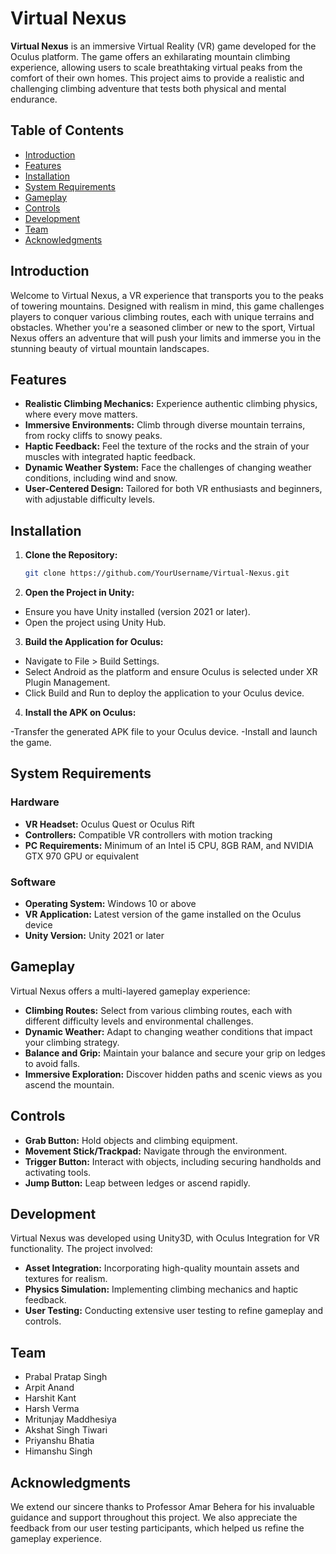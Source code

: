 # Virtual Nexus

**Virtual Nexus** is an immersive Virtual Reality (VR) game developed for the Oculus platform. The game offers an exhilarating mountain climbing experience, allowing users to scale breathtaking virtual peaks from the comfort of their own homes. This project aims to provide a realistic and challenging climbing adventure that tests both physical and mental endurance.

## Table of Contents

- [Introduction](#introduction)
- [Features](#features)
- [Installation](#installation)
- [System Requirements](#system-requirements)
- [Gameplay](#gameplay)
- [Controls](#controls)
- [Development](#development)
- [Team](#team)
- [Acknowledgments](#acknowledgments)

## Introduction

Welcome to Virtual Nexus, a VR experience that transports you to the peaks of towering mountains. Designed with realism in mind, this game challenges players to conquer various climbing routes, each with unique terrains and obstacles. Whether you're a seasoned climber or new to the sport, Virtual Nexus offers an adventure that will push your limits and immerse you in the stunning beauty of virtual mountain landscapes.

## Features

- **Realistic Climbing Mechanics:** Experience authentic climbing physics, where every move matters.
- **Immersive Environments:** Climb through diverse mountain terrains, from rocky cliffs to snowy peaks.
- **Haptic Feedback:** Feel the texture of the rocks and the strain of your muscles with integrated haptic feedback.
- **Dynamic Weather System:** Face the challenges of changing weather conditions, including wind and snow.
- **User-Centered Design:** Tailored for both VR enthusiasts and beginners, with adjustable difficulty levels.

## Installation

1. **Clone the Repository:**
   ```bash
   git clone https://github.com/YourUsername/Virtual-Nexus.git
2. **Open the Project in Unity:**

- Ensure you have Unity installed (version 2021 or later).
- Open the project using Unity Hub.

3. **Build the Application for Oculus:**

- Navigate to File > Build Settings.
- Select Android as the platform and ensure Oculus is selected under XR Plugin Management.
- Click Build and Run to deploy the application to your Oculus device.

4. **Install the APK on Oculus:**

-Transfer the generated APK file to your Oculus device.
-Install and launch the game.

## System Requirements

### Hardware
- **VR Headset:** Oculus Quest or Oculus Rift
- **Controllers:** Compatible VR controllers with motion tracking
- **PC Requirements:** Minimum of an Intel i5 CPU, 8GB RAM, and NVIDIA GTX 970 GPU or equivalent

### Software
- **Operating System:** Windows 10 or above
- **VR Application:** Latest version of the game installed on the Oculus device
- **Unity Version:** Unity 2021 or later

## Gameplay
Virtual Nexus offers a multi-layered gameplay experience:

- **Climbing Routes:** Select from various climbing routes, each with different difficulty levels and environmental challenges.
- **Dynamic Weather:** Adapt to changing weather conditions that impact your climbing strategy.
- **Balance and Grip:** Maintain your balance and secure your grip on ledges to avoid falls.
- **Immersive Exploration:** Discover hidden paths and scenic views as you ascend the mountain.

## Controls
- **Grab Button:** Hold objects and climbing equipment.
- **Movement Stick/Trackpad:** Navigate through the environment.
- **Trigger Button:** Interact with objects, including securing handholds and activating tools.
- **Jump Button:** Leap between ledges or ascend rapidly.

## Development
Virtual Nexus was developed using Unity3D, with Oculus Integration for VR functionality. The project involved:

- **Asset Integration:** Incorporating high-quality mountain assets and textures for realism.
- **Physics Simulation:** Implementing climbing mechanics and haptic feedback.
- **User Testing:** Conducting extensive user testing to refine gameplay and controls.

## Team
- Prabal Pratap Singh
- Arpit Anand
- Harshit Kant
- Harsh Verma
- Mritunjay Maddhesiya
- Akshat Singh Tiwari
- Priyanshu Bhatia
- Himanshu Singh
## Acknowledgments
We extend our sincere thanks to Professor Amar Behera for his invaluable guidance and support throughout this project. We also appreciate the feedback from our user testing participants, which helped us refine the gameplay experience.
